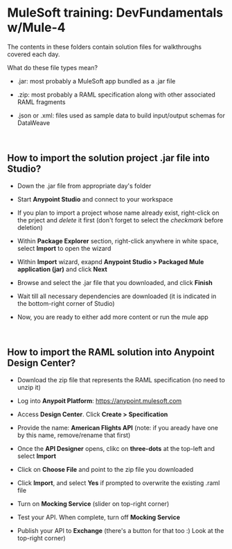 # MuleSoft training: DevFundamentals w/Mule-4

The contents in these folders contain solution files for walkthroughs covered each day.

What do these file types mean?

- .jar: most probably a MuleSoft app bundled as a .jar file

- .zip: most probably a RAML specification along with other associated RAML fragments

- .json or .xml: files used as sample data to build input/output schemas for DataWeave


<BR>

## How to import the solution project .jar file into Studio?

- Down the .jar file from appropriate day's folder

- Start **Anypoint Studio** and connect to your workspace

- If you plan to import a project whose name already exist, right-click on the prject and _delete_ it first (don't forget to select the _checkmark_ before deletion)

- Within **Package Explorer** section, right-click anywhere in white space, select **Import** to open the wizard

- Within **Import** wizard, exapnd **Anypoint Studio > Packaged Mule application (jar)** and click **Next**

- Browse and select the .jar file that you downloaded, and click **Finish**

- Wait till all necessary dependencies are downloaded (it is indicated in the bottom-right corner of Studio)

- Now, you are ready to either add more content or run the mule app


<BR>

## How to import the RAML solution into Anypoint Design Center?

- Download the zip file that represents the RAML specification (no need to unzip it)

- Log into **Anypoit Platform**: https://anypoint.mulesoft.com

- Access **Design Center**.  Click **Create > Specification**

- Provide the name: **American Flights API** (note: if you aready have one by this name, remove/rename that first)

- Once the **API Designer** opens, clikc on **three-dots** at the top-left and select **Import**

- Click on **Choose File** and point to the zip file you downloaded

- Click **Import**, and select **Yes** if prompted to overwrite the existing .raml file

- Turn on **Mocking Service** (slider on top-right corner)

- Test your API.  When complete, turn off **Mocking Service**

- Publish your API to **Exchange** (there's a button for that too :)  Look at the top-right corner)